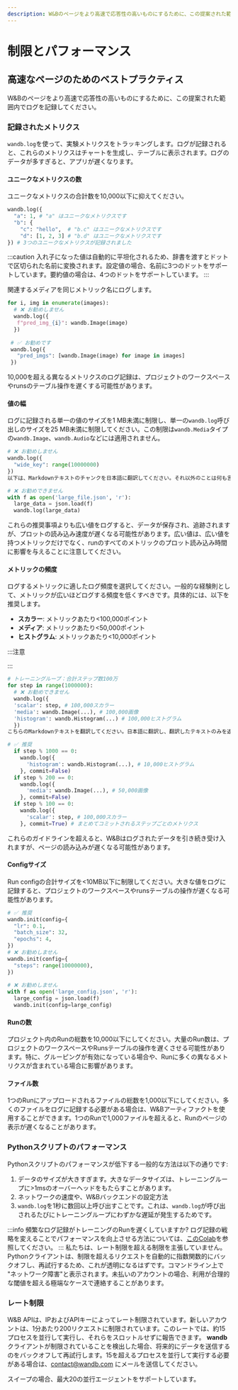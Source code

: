 ```yaml
---
description: W&Bのページをより高速で応答性の高いものにするために、この提案された範囲内でログを記録してください。
---
```


# 制限とパフォーマンス

<head>
  <title>実験の制限とパフォーマンス</title>
</head>

## 高速なページのためのベストプラクティス

W&Bのページをより高速で応答性の高いものにするために、この提案された範囲内でログを記録してください。

### 記録されたメトリクス

`wandb.log`を使って、実験メトリクスをトラッキングします。ログが記録されると、これらのメトリクスはチャートを生成し、テーブルに表示されます。ログのデータが多すぎると、アプリが遅くなります。

#### ユニークなメトリクスの数

ユニークなメトリクスの合計数を10,000以下に抑えてください。

```python
wandb.log({
  "a": 1, # "a" はユニークなメトリクスです
  "b": {
    "c": "hello",  # "b.c" はユニークなメトリクスです
    "d": [1, 2, 3] # "b.d" はユニークなメトリクスです
}) # 3つのユニークなメトリクスが記録されました
```
:::caution
入れ子になった値は自動的に平坦化されるため、辞書を渡すとドットで区切られた名前に変換されます。設定値の場合、名前に3つのドットをサポートしています。要約値の場合は、4つのドットをサポートしています。
:::

関連するメディアを同じメトリック名にログします。

```python
for i, img in enumerate(images):
  # ❌ お勧めしません
  wandb.log({
   f"pred_img_{i}": wandb.Image(image)
  })
  
 # ✅ お勧めです
 wandb.log({
   "pred_imgs": [wandb.Image(image) for image in images]
 }) 
```

10,000を超える異なるメトリクスのログ記録は、プロジェクトのワークスペースやrunsのテーブル操作を遅くする可能性があります。

#### 値の幅

ログに記録される単一の値のサイズを1 MB未満に制限し、単一の`wandb.log`呼び出しのサイズを25 MB未満に制限してください。この制限は`wandb.Media`タイプの`wandb.Image`、`wandb.Audio`などには適用されません。

```python
# ❌ お勧めしません
wandb.log({
  "wide_key": range(10000000)
})
以下は、Markdownテキストのチャンクを日本語に翻訳してください。それ以外のことは何も言わずに、翻訳されたテキストのみを返してください。テキスト：

# ❌ お勧めできません
with f as open('large_file.json', 'r'):
  large_data = json.load(f)
  wandb.log(large_data) 
```

これらの推奨事項よりも広い値をログすると、データが保存され、追跡されますが、プロットの読み込み速度が遅くなる可能性があります。広い値は、広い値を持つメトリックだけでなく、runのすべてのメトリックのプロット読み込み時間に影響を与えることに注意してください。

#### メトリックの頻度

ログするメトリックに適したログ頻度を選択してください。一般的な経験則として、メトリックが広いほどログする頻度を低くすべきです。具体的には、以下を推奨します。

* **スカラー**: メトリックあたり<100,000ポイント
* **メディア**: メトリックあたり<50,000ポイント
* **ヒストグラム**: メトリックあたり<10,000ポイント

:::注意

<!-- W&B UIのプロットは、メトリックごとに1,500ポイントまでダウンサンプリングされます。[公開API](public-api-guide.md)を使用して、ダウンサンプリングされていないデータにアクセスしてください。 -->
:::

```python
# トレーニングループ：合計ステップ数100万
for step in range(1000000):
  # ❌ お勧めできません
  wandb.log({
  'scalar': step, # 100,000スカラー
  'media': wandb.Image(...), # 100,000画像
  'histogram': wandb.Histogram(...) # 100,000ヒストグラム
  })
こちらのMarkdownテキストを翻訳してください。日本語に翻訳し、翻訳したテキストのみを返してください。他に何も言わないでください。テキスト:

# ✅ 推奨
  if step % 1000 == 0:
    wandb.log({
      'histogram': wandb.Histogram(...), # 10,000ヒストグラム
    }, commit=False)
  if step % 200 == 0:
    wandb.log({
      'media': wandb.Image(...), # 50,000画像
    }, commit=False)
  if step % 100 == 0:
    wandb.log({
      'scalar': step, # 100,000スカラー
    }, commit=True) # まとめてコミットされるステップごとのメトリクス
```

<!-- `wandb.log`の呼び出しでバッチを有効にし、`commit=False`を渡して、指定されたステップに対するAPI呼び出しの総数を最小限に抑えます。`wandb.log`の詳細については[ドキュメント](../../ref/python/log.md)を参照してください。 -->

これらのガイドラインを超えると、W&Bはログされたデータを引き続き受け入れますが、ページの読み込みが遅くなる可能性があります。

#### Configサイズ

Run configの合計サイズを<10MB以下に制限してください。大きな値をログに記録すると、プロジェクトのワークスペースやrunsテーブルの操作が遅くなる可能性があります。

```python
# ✅ 推奨
wandb.init(config={
  "lr": 0.1,
  "batch_size": 32,
  "epochs": 4,
})
# ❌ お勧めしません
wandb.init(config={
  "steps": range(10000000),
})
 
# ❌ お勧めしません
with f as open('large_config.json', 'r'):
  large_config = json.load(f)
  wandb.init(config=large_config)
```

#### Runの数

プロジェクト内のRunの総数を10,000以下にしてください。大量のRun数は、プロジェクトのワークスペースやRunsテーブルの操作を遅くさせる可能性があります。特に、グルーピングが有効になっている場合や、Runに多くの異なるメトリクスが含まれている場合に影響があります。

#### ファイル数

1つのRunにアップロードされるファイルの総数を1,000以下にしてください。多くのファイルをログに記録する必要がある場合は、W&Bアーティファクトを使用することができます。1つのRunで1,000ファイルを超えると、Runのページの表示が遅くなることがあります。

### Pythonスクリプトのパフォーマンス

Pythonスクリプトのパフォーマンスが低下する一般的な方法は以下の通りです:

1. データのサイズが大きすぎます。大きなデータサイズは、トレーニングループに>1msのオーバーヘッドをもたらすことがあります。
2. ネットワークの速度や、W&Bバックエンドの設定方法
3. `wandb.log`を1秒に数回以上呼び出すことです。これは、`wandb.log`が呼び出されるたびにトレーニングループにわずかな遅延が発生するためです。

:::info
頻繁なログ記録がトレーニングのRunを遅くしていますか? ログ記録の戦略を変えることでパフォーマンスを向上させる方法については、[このColab](http://wandb.me/log-hf-colab)を参照してください。
:::
私たちは、レート制限を超える制限を主張していません。Pythonクライアントは、制限を超えるリクエストを自動的に指数関数的にバックオフし、再試行するため、これが透明になるはずです。コマンドライン上で "ネットワーク障害"と表示されます。未払いのアカウントの場合、利用が合理的な閾値を超える極端なケースで連絡することがあります。



### レート制限



W&B APIは、IPおよびAPIキーによってレート制限されています。新しいアカウントは、1分あたり200リクエストに制限されています。このレートでは、約15プロセスを並行して実行し、それらをスロットルせずに報告できます。 **wandb**クライアントが制限されていることを検出した場合、将来的にデータを送信するのをバックオフして再試行します。15を超えるプロセスを並行して実行する必要がある場合は、[contact@wandb.com](mailto:contact@wandb.com) にメールを送信してください。



スイープの場合、最大20の並行エージェントをサポートしています。